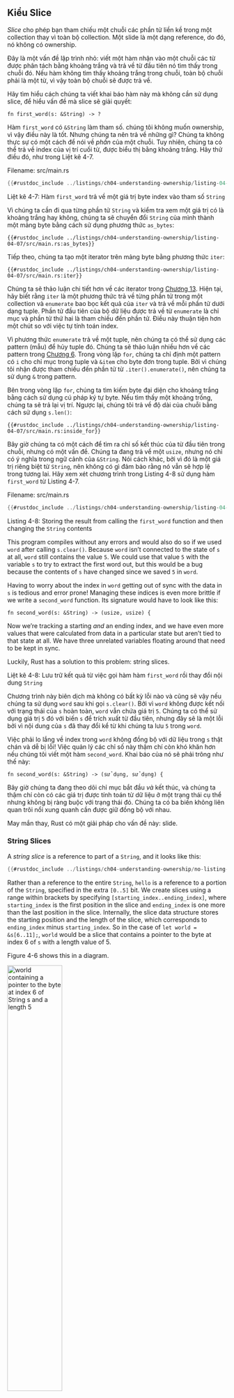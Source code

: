 ## Kiểu Slice

*Slice* cho phép bạn tham chiếu một chuỗi các phần tử liền kề trong một collection
thay vì toàn bộ collection. Một slide là một dạng reference, do đó, nó
không có ownership.

Đây là một vấn đề lập trình nhỏ: viết một hàm nhận vào một chuỗi
các từ được phân tách bằng khoảng trắng và trả về từ đầu tiên nó tìm thấy trong chuỗi đó.
Nếu hàm không tìm thấy khoảng trắng trong chuỗi, toàn bộ chuỗi phải là
một từ, vì vậy toàn bộ chuỗi sẽ được trả về.

Hãy tìm hiểu cách chúng ta viết khai báo hàm này mà không cần sử dụng
slice, để hiểu vấn đề mà slice sẽ giải quyết:

```rust,ignore
fn first_word(s: &String) -> ?
```

Hàm `first_word` có `&String` làm tham số. chúng tôi không muốn
ownership, vì vậy điều này là tốt. Nhưng chúng ta nên trả về những gì? Chúng ta 
không thực sự có một cách để nói về *phần* của một chuỗi. Tuy nhiên, chúng ta 
có thể trả về index của vị trí cuối từ, được biểu thị bằng khoảng trắng. Hãy 
thử điều đó, như trong Liệt kê 4-7.

<span class="filename">Filename: src/main.rs</span>

```rust
{{#rustdoc_include ../listings/ch04-understanding-ownership/listing-04-07/src/main.rs:here}}
```

<span class="caption">Liệt kê 4-7: Hàm `first_word` trả về một
giá trị byte index vào tham số `String`</span>

Vì chúng ta cần đi qua từng phần tử `String` và kiểm tra xem
một giá trị có là khoảng trắng hay không, chúng ta sẽ chuyển 
đổi `String` của mình thành một mảng byte bằng cách sử dụng
phương thức `as_bytes`:

```rust,ignore
{{#rustdoc_include ../listings/ch04-understanding-ownership/listing-04-07/src/main.rs:as_bytes}}
```

Tiếp theo, chúng ta tạo một iterator trên mảng byte bằng phương thức `iter`:

```rust,ignore
{{#rustdoc_include ../listings/ch04-understanding-ownership/listing-04-07/src/main.rs:iter}}
```

Chúng ta sẽ thảo luận chi tiết hơn về các iterator trong [Chương 13][ch13]<!-- ignore -->.
Hiện tại, hãy biết rằng `iter` là một phương thức trả về từng phần tử trong một collection
và `enumerate` bao bọc kết quả của `iter` và trả về mỗi phần tử dưới dạng tuple. 
Phần tử đầu tiên của bộ dữ liệu được trả về từ
`enumerate` là chỉ mục và phần tử thứ hai là tham chiếu đến phần tử.
Điều này thuận tiện hơn một chút so với việc tự tính toán index.

Vì phương thức `enumerate` trả về một tuple, nên chúng ta có thể sử dụng các pattern (mẫu) để
hủy tuple đó. Chúng ta sẽ thảo luận nhiều hơn về các pattern trong [Chương
6][ch6]<!-- ignore -->. Trong vòng lặp `for`, chúng ta chỉ định một pattern có `i`
cho chỉ mục trong tuple và `&item` cho byte đơn trong tuple.
Bởi vì chúng tôi nhận được tham chiếu đến phần tử từ `.iter().enumerate()`, nên chúng ta sử dụng
`&` trong pattern.

Bên trong vòng lặp `for`, chúng ta tìm kiếm byte đại diện cho khoảng trắng bằng cách
sử dụng cú pháp ký tự byte. Nếu tìm thấy một khoảng trống, chúng ta sẽ trả lại vị trí.
Ngược lại, chúng tôi trả về độ dài của chuỗi bằng cách sử dụng `s.len()`:

```rust,ignore
{{#rustdoc_include ../listings/ch04-understanding-ownership/listing-04-07/src/main.rs:inside_for}}
```

Bây giờ chúng ta có một cách để tìm ra chỉ số kết thúc của từ đầu tiên trong
chuỗi, nhưng có một vấn đề. Chúng ta đang trả về một `usize`, nhưng nó
chỉ có ý nghĩa trong ngữ cảnh của `&String`. Nói cách khác,
bởi vì đó là một giá trị riêng biệt từ `String`, nên không có gì đảm bảo rằng nó
vẫn sẽ hợp lệ trong tương lai. Hãy xem xét chương trình trong Listing 4-8 
sử dụng hàm `first_word` từ Listing 4-7.

<span class="filename">Filename: src/main.rs</span>

```rust
{{#rustdoc_include ../listings/ch04-understanding-ownership/listing-04-08/src/main.rs:here}}
```

<span class="caption">Listing 4-8: Storing the result from calling the
`first_word` function and then changing the `String` contents</span>

This program compiles without any errors and would also do so if we used `word`
after calling `s.clear()`. Because `word` isn’t connected to the state of `s`
at all, `word` still contains the value `5`. We could use that value `5` with
the variable `s` to try to extract the first word out, but this would be a bug
because the contents of `s` have changed since we saved `5` in `word`.

Having to worry about the index in `word` getting out of sync with the data in
`s` is tedious and error prone! Managing these indices is even more brittle if
we write a `second_word` function. Its signature would have to look like this:

```rust,ignore
fn second_word(s: &String) -> (usize, usize) {
```

Now we’re tracking a starting *and* an ending index, and we have even more
values that were calculated from data in a particular state but aren’t tied to
that state at all. We have three unrelated variables floating around that
need to be kept in sync.

Luckily, Rust has a solution to this problem: string slices.


<span class="caption">Liệt kê 4-8: Lưu trữ kết quả từ việc gọi hàm
hàm `first_word` rồi thay đổi nội dung `String`</span>

Chương trình này biên dịch mà không có bất kỳ lỗi nào và cũng sẽ vậy nếu chúng ta sử dụng `word`
sau khi gọi `s.clear()`. Bởi vì `word` không được kết nối với trạng thái của `s`
hoàn toàn, `word` vẫn chứa giá trị `5`. Chúng ta có thể sử dụng giá trị `5` đó với
biến `s` để trích xuất từ đầu tiên, nhưng đây sẽ là một lỗi bởi vì nội dung 
của `s` đã thay đổi kể từ khi chúng ta lưu `5` trong `word`.

Việc phải lo lắng về index trong `word` không đồng bộ với dữ liệu trong
`s` thật chán và dễ bị lỗi! Việc quản lý các chỉ số này thậm chí còn khó khăn hơn nếu
chúng tôi viết một hàm `second_word`. Khai báo của nó sẽ phải trông như thế này:

```rust,ignore
fn second_word(s: &String) -> (sử dụng, sử dụng) {
```

Bây giờ chúng ta đang theo dõi chỉ mục bắt đầu *và* kết thúc, và chúng ta thậm chí còn có
các giá trị được tính toán từ dữ liệu ở một trạng thái cụ thể nhưng không bị ràng buộc với
trạng thái đó. Chúng ta có ba biến không liên quan trôi nổi xung quanh 
cần được giữ đồng bộ với nhau.

May mắn thay, Rust có một giải pháp cho vấn đề này: slide.

### String Slices

A *string slice* is a reference to part of a `String`, and it looks like this:

```rust
{{#rustdoc_include ../listings/ch04-understanding-ownership/no-listing-17-slice/src/main.rs:here}}
```

Rather than a reference to the entire `String`, `hello` is a reference to a
portion of the `String`, specified in the extra `[0..5]` bit. We create slices
using a range within brackets by specifying `[starting_index..ending_index]`,
where `starting_index` is the first position in the slice and `ending_index` is
one more than the last position in the slice. Internally, the slice data
structure stores the starting position and the length of the slice, which
corresponds to `ending_index` minus `starting_index`. So in the case of `let
world = &s[6..11];`, `world` would be a slice that contains a pointer to the
byte at index 6 of `s` with a length value of 5.

Figure 4-6 shows this in a diagram.

<img alt="world containing a pointer to the byte at index 6 of String s and a length 5" src="img/trpl04-06.svg" class="center" style="width: 50%;" />

<span class="caption">Figure 4-6: String slice referring to part of a
`String`</span>

With Rust’s `..` range syntax, if you want to start at index zero, you can drop
the value before the two periods. In other words, these are equal:

```rust
let s = String::from("hello");

let slice = &s[0..2];
let slice = &s[..2];
```

By the same token, if your slice includes the last byte of the `String`, you
can drop the trailing number. That means these are equal:

```rust
let s = String::from("hello");

let len = s.len();

let slice = &s[3..len];
let slice = &s[3..];
```

You can also drop both values to take a slice of the entire string. So these
are equal:

```rust
let s = String::from("hello");

let len = s.len();

let slice = &s[0..len];
let slice = &s[..];
```

> Note: String slice range indices must occur at valid UTF-8 character
> boundaries. If you attempt to create a string slice in the middle of a
> multibyte character, your program will exit with an error. For the purposes
> of introducing string slices, we are assuming ASCII only in this section; a
> more thorough discussion of UTF-8 handling is in the [“Storing UTF-8 Encoded
> Text with Strings”][strings]<!-- ignore --> section of Chapter 8.

With all this information in mind, let’s rewrite `first_word` to return a
slice. The type that signifies “string slice” is written as `&str`:

<span class="filename">Filename: src/main.rs</span>

```rust
{{#rustdoc_include ../listings/ch04-understanding-ownership/no-listing-18-first-word-slice/src/main.rs:here}}
```

We get the index for the end of the word in the same way as we did in Listing
4-7, by looking for the first occurrence of a space. When we find a space, we
return a string slice using the start of the string and the index of the space
as the starting and ending indices.

Now when we call `first_word`, we get back a single value that is tied to the
underlying data. The value is made up of a reference to the starting point of
the slice and the number of elements in the slice.

Returning a slice would also work for a `second_word` function:

```rust,ignore
fn second_word(s: &String) -> &str {
```

We now have a straightforward API that’s much harder to mess up, because the
compiler will ensure the references into the `String` remain valid. Remember
the bug in the program in Listing 4-8, when we got the index to the end of the
first word but then cleared the string so our index was invalid? That code was
logically incorrect but didn’t show any immediate errors. The problems would
show up later if we kept trying to use the first word index with an emptied
string. Slices make this bug impossible and let us know we have a problem with
our code much sooner. Using the slice version of `first_word` will throw a
compile-time error:

<span class="filename">Filename: src/main.rs</span>

```rust,ignore,does_not_compile
{{#rustdoc_include ../listings/ch04-understanding-ownership/no-listing-19-slice-error/src/main.rs:here}}
```

Here’s the compiler error:

```console
{{#include ../listings/ch04-understanding-ownership/no-listing-19-slice-error/output.txt}}
```

Recall from the borrowing rules that if we have an immutable reference to
something, we cannot also take a mutable reference. Because `clear` needs to
truncate the `String`, it needs to get a mutable reference. The `println!`
after the call to `clear` uses the reference in `word`, so the immutable
reference must still be active at that point. Rust disallows the mutable
reference in `clear` and the immutable reference in `word` from existing at the
same time, and compilation fails. Not only has Rust made our API easier to use,
but it has also eliminated an entire class of errors at compile time!

#### String Literals Are Slices

Recall that we talked about string literals being stored inside the binary. Now
that we know about slices, we can properly understand string literals:

```rust
let s = "Hello, world!";
```

The type of `s` here is `&str`: it’s a slice pointing to that specific point of
the binary. This is also why string literals are immutable; `&str` is an
immutable reference.

#### String Slices as Parameters

Knowing that you can take slices of literals and `String` values leads us to
one more improvement on `first_word`, and that’s its signature:

```rust,ignore
fn first_word(s: &String) -> &str {
```

A more experienced Rustacean would write the signature shown in Listing 4-9
instead because it allows us to use the same function on both `&String` values
and `&str` values.

```rust,ignore
{{#rustdoc_include ../listings/ch04-understanding-ownership/listing-04-09/src/main.rs:here}}
```

<span class="caption">Listing 4-9: Improving the `first_word` function by using
a string slice for the type of the `s` parameter</span>

If we have a string slice, we can pass that directly. If we have a `String`, we
can pass a slice of the `String` or a reference to the `String`. This
flexibility takes advantage of *deref coercions*, a feature we will cover in
the [“Implicit Deref Coercions with Functions and
Methods”][deref-coercions]<!--ignore--> section of Chapter 15. Defining a
function to take a string slice instead of a reference to a `String` makes our
API more general and useful without losing any functionality:

<span class="filename">Filename: src/main.rs</span>

```rust
{{#rustdoc_include ../listings/ch04-understanding-ownership/listing-04-09/src/main.rs:usage}}
```

### Other Slices

String slices, as you might imagine, are specific to strings. But there’s a
more general slice type, too. Consider this array:

```rust
let a = [1, 2, 3, 4, 5];
```

Just as we might want to refer to a part of a string, we might want to refer
to part of an array. We’d do so like this:

```rust
let a = [1, 2, 3, 4, 5];

let slice = &a[1..3];

assert_eq!(slice, &[2, 3]);
```

This slice has the type `&[i32]`. It works the same way as string slices do, by
storing a reference to the first element and a length. You’ll use this kind of
slice for all sorts of other collections. We’ll discuss these collections in
detail when we talk about vectors in Chapter 8.

## Summary

The concepts of ownership, borrowing, and slices ensure memory safety in Rust
programs at compile time. The Rust language gives you control over your memory
usage in the same way as other systems programming languages, but having the
owner of data automatically clean up that data when the owner goes out of scope
means you don’t have to write and debug extra code to get this control.

Ownership affects how lots of other parts of Rust work, so we’ll talk about
these concepts further throughout the rest of the book. Let’s move on to
Chapter 5 and look at grouping pieces of data together in a `struct`.

[ch13]: ch13-02-iterators.html
[ch6]: ch06-02-match.html#patterns-that-bind-to-values
[strings]: ch08-02-strings.html#storing-utf-8-encoded-text-with-strings
[deref-coercions]: ch15-02-deref.html#implicit-deref-coercions-with-functions-and-methods
